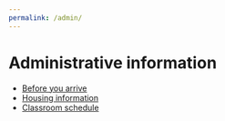 ```yaml
---
permalink: /admin/
---
```

# Administrative information

* [Before you arrive](/Institute-Materials-2017/schedule/week_1/before_you_arrive.md)
* [Housing information](housing.md)
* [Classroom schedule](room_schedule.md)
